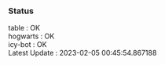 ### Status


table : OK  
hogwarts : OK  
icy-bot : OK  
Latest Update : 2023-02-05 00:45:54.867188
